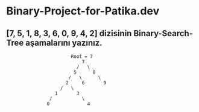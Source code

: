 # Binary-Project-for-Patika.dev

## [7, 5, 1, 8, 3, 6, 0, 9, 4, 2] dizisinin Binary-Search-Tree aşamalarını yazınız.
                            Root = 7
                                7
                              /   \
                             5      8
                           /   \      \
                          2     6       9
                        /   \
                      1       3 
                    /           \      
                   0              4
